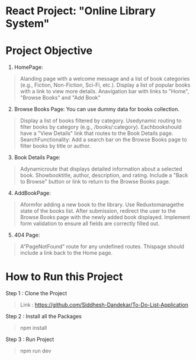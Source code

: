 # React Project: "Online Library System"

# Project Objective
1. HomePage: 
 > Alanding page with a welcome message and a list of book categories (e.g.,
 Fiction, Non-Fiction, Sci-Fi, etc.).
 > Display a list of popular books with a link to view more details.
 > Anavigation bar with links to "Home", "Browse Books" and "Add Book" 
 2. Browse Books Page: 
 You can use dummy data for books collection.
 > Display a list of books filtered by category. 
 > Usedynamic routing to filter books by category (e.g., /books/:category).
 > Eachbookshould have a "View Details" link that routes to the Book Details page.
 > SearchFunctionality: Add a search bar on the Browse Books page to filter
 books by title or author.
 3. Book Details Page: 
 > Adynamicroute that displays detailed information about a selected book. 
 > Showbooktitle, author, description, and rating. 
 > Include a "Back to Browse" button or link to return to the Browse Books page. 
 4. AddBookPage: 
 > Aformfor adding a new book to the library.
 > Use Reduxtomanagethe state of the books list. 
 > After submission, redirect the user to the Browse Books page with the newly
 added book displayed.
 > Implement form validation to ensure all fields are correctly filled out.
 5. 404 Page: 
 > A"PageNotFound" route for any undefined routes. 
 > Thispage should include a link back to the Home page.
# How to Run this Project

Step 1 : Clone the Project
> Link : https://github.com/Siddhesh-Dandekar/To-Do-List-Application

Step 2 : Install all the Packages
> npm install

Step 3 : Run Project
> npm run dev 